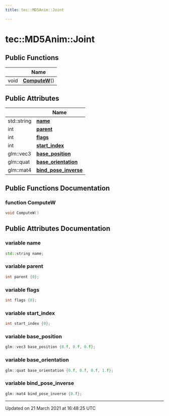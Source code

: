 ```yaml
---
title: tec::MD5Anim::Joint

---
```


# tec::MD5Anim::Joint



## Public Functions

|                | Name           |
| -------------- | -------------- |
| void | **[ComputeW](/engine/Classes/structtec_1_1_m_d5_anim_1_1_joint/#function-computew)**() |

## Public Attributes

|                | Name           |
| -------------- | -------------- |
| std::string | **[name](/engine/Classes/structtec_1_1_m_d5_anim_1_1_joint/#variable-name)**  |
| int | **[parent](/engine/Classes/structtec_1_1_m_d5_anim_1_1_joint/#variable-parent)**  |
| int | **[flags](/engine/Classes/structtec_1_1_m_d5_anim_1_1_joint/#variable-flags)**  |
| int | **[start_index](/engine/Classes/structtec_1_1_m_d5_anim_1_1_joint/#variable-start_index)**  |
| glm::vec3 | **[base_position](/engine/Classes/structtec_1_1_m_d5_anim_1_1_joint/#variable-base_position)**  |
| glm::quat | **[base_orientation](/engine/Classes/structtec_1_1_m_d5_anim_1_1_joint/#variable-base_orientation)**  |
| glm::mat4 | **[bind_pose_inverse](/engine/Classes/structtec_1_1_m_d5_anim_1_1_joint/#variable-bind_pose_inverse)**  |

## Public Functions Documentation

### function ComputeW

```cpp
void ComputeW()
```


## Public Attributes Documentation

### variable name

```cpp
std::string name;
```


### variable parent

```cpp
int parent {0};
```


### variable flags

```cpp
int flags {0};
```


### variable start_index

```cpp
int start_index {0};
```


### variable base_position

```cpp
glm::vec3 base_position {0.f, 0.f, 0.f};
```


### variable base_orientation

```cpp
glm::quat base_orientation {0.f, 0.f, 0.f, 1.f};
```


### variable bind_pose_inverse

```cpp
glm::mat4 bind_pose_inverse {0.f};
```


-------------------------------

Updated on 21 March 2021 at 16:48:25 UTC